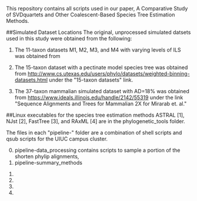 This repository contains all scripts used in our paper,
A Comparative Study of SVDquartets and Other Coalescent-Based Species Tree Estimation Methods.

##Simulated Dataset Locations
The original, unprocessed simulated datsets used in this study were obtained from the following:
1) The 11-taxon datasets M1, M2, M3, and M4 with varying levels of ILS was obtained from

2) The 15-taxon dataset with a pectinate model species tree was obtained from 
http://www.cs.utexas.edu/users/phylo/datasets/weighted-binning-datasets.html
under the "15-taxon datasets" link.
3) The 37-taxon mammalian simulated dataset with AD=18% was obtained from
https://www.ideals.illinois.edu/handle/2142/55319
under the link "Sequence Alignments and Trees for Mammalian 2X for Mirarab et. al."

##Linux executables for the species tree estimation methods 
ASTRAL [1], NJst [2], FastTree [3], and RAxML [4] are in the phylogenetic_tools folder. 

The files in each "pipeline-" folder are a combination of shell scripts and qsub scripts 
for the UIUC campus cluster. 

0) pipeline-data_processing contains scripts to sample a portion of the shorten phylip alignments, 
1) pipeline-summary_methods 






1. 
2. 
3.
4.
